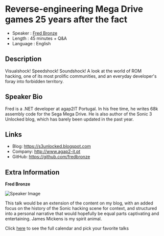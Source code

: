 Reverse-engineering Mega Drive games 25 years after the fact
=========================

* Speaker   : [Fred Bronze](https://pixels.camp/fredbronze)
* Length    : 45 minutes + Q&A
* Language  : English

Description
-----------

Visualshock! Speedshock! Soundshock! A look at the world of ROM hacking, one of its most prolific communities, and an everyday developer's foray into forbidden territory.

Speaker Bio
-----------

Fred is a .NET developer at agap2IT Portugal. In his free time, he writes 68k assembly code for the Sega Mega Drive. He is also author of the Sonic 3 Unlocked blog, which has barely been updated in the past year.

Links
-----

* Blog: https://s3unlocked.blogspot.com
* Company: http://www.agap2-it.pt
* GitHub: https://github.com/fredbronze

Extra Information
-----------------

**Fred Bronze**

![Speaker Image](https://github.com/PixelsCamp/talks/blob/master/img/fred_bronze.jpg?raw=true)

This talk would be an extension of the content on my blog, with an added focus on the history of the Sonic hacking scene for context, and structured into a personal narrative that would hopefully be equal parts captivating and entertaining. James Mickens is my spirit animal.

Click [here][1] to see the full calendar and pick your favorite talks

[1]: https://pixels.camp/schedule/

